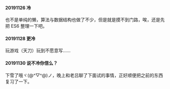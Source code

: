 #### 20191126 冷

也不是单纯的懒，算法与数据结构也做了不少，但是就是摸不到门路，唉，还是先把 ES6 整理一下吧。

#### 20191128 更冷

玩游戏（天刀）玩到不愿意写……

#### 20191130 说不冷你信么？

下雪了哦ヾ(@^▽^@)ノ，晚上和老吕聊了下面试的事情，正好顺便把之前的东西复习了一下。
